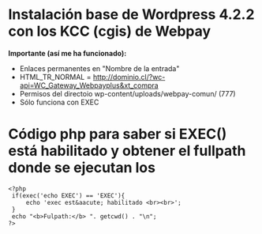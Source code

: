 # Instalación base de Wordpress 4.2.2 con los KCC (cgis) de Webpay
<b>Importante (así me ha funcionado):</b>
  * Enlaces permanentes en "Nombre de la entrada"
  * HTML_TR_NORMAL = http://dominio.cl/?wc-api=WC_Gateway_Webpayplus&xt_compra
  * Permisos del directoio wp-content/uploads/webpay-comun/ (777)
  * Sólo funciona con EXEC
  
# Código php para saber si EXEC() está habilitado y obtener el fullpath donde se ejecutan los 
```
<?php 
 if(exec('echo EXEC') == 'EXEC'){
     echo 'exec est&aacute; habilitado <br><br>';
 }
 echo "<b>Fulpath:</b> ". getcwd() . "\n";
?>
```
